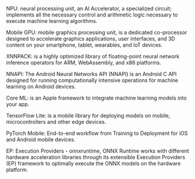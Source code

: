 NPU: neural processing unit, an AI Accelerator, a specialized circuit; implements all the necessary control and arithmetic logic necessary to execute machine learning algorithms.

Mobile GPU: mobile graphics processing unit, is a dedicated co-processor designed to accelerate graphics applications, user interfaces, and 3D content on your smartphone, tablet, wearables, and IoT devices.

XNNPACK: is a highly optimized library of floating-point neural network inference operators for ARM, WebAssembly, and x86 platforms.

NNAPI: The Android Neural Networks API (NNAPI) is an Android C API designed for running computationally intensive operations for machine learning on Android devices. 

Core ML: is an Apple framework to integrate machine learning models into your app.

TensorFlow Lite: is a mobile library for deploying models on mobile, microcontrollers and other edge devices.

PyTorch Mobile: End-to-end workflow from Training to Deployment for iOS and Android mobile devices. 

EP: Execution Providers - onnxruntime, ONNX Runtime works with different hardware acceleration libraries through its extensible Execution Providers (EP) framework to optimally execute the ONNX models on the hardware platform.

